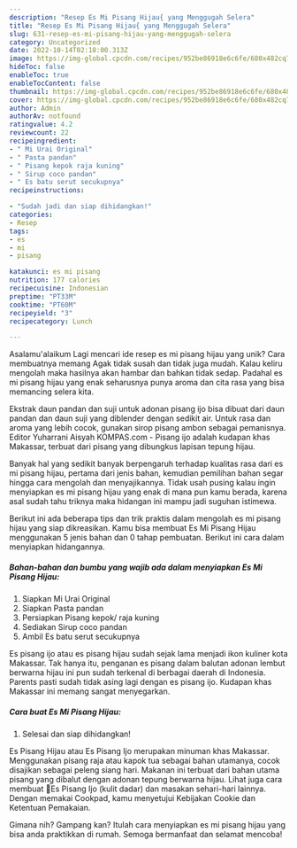 ```yaml
---
description: "Resep Es Mi Pisang Hijau{ yang Menggugah Selera"
title: "Resep Es Mi Pisang Hijau{ yang Menggugah Selera"
slug: 631-resep-es-mi-pisang-hijau-yang-menggugah-selera
category: Uncategorized
date: 2022-10-14T02:18:00.313Z
image: https://img-global.cpcdn.com/recipes/952be86918e6c6fe/680x482cq70/es-mi-pisang-hijau-foto-resep-utama.jpg
hideToc: false
enableToc: true
enableTocContent: false
thumbnail: https://img-global.cpcdn.com/recipes/952be86918e6c6fe/680x482cq70/es-mi-pisang-hijau-foto-resep-utama.jpg
cover: https://img-global.cpcdn.com/recipes/952be86918e6c6fe/680x482cq70/es-mi-pisang-hijau-foto-resep-utama.jpg
author: Admin
authorAv: notfound
ratingvalue: 4.2
reviewcount: 22
recipeingredient:
- " Mi Urai Original"
- " Pasta pandan"
- " Pisang kepok raja kuning"
- " Sirup coco pandan"
- " Es batu serut secukupnya"
recipeinstructions:

- "Sudah jadi dan siap dihidangkan!"
categories:
- Resep
tags:
- es
- mi
- pisang

katakunci: es mi pisang 
nutrition: 177 calories
recipecuisine: Indonesian
preptime: "PT33M"
cooktime: "PT60M"
recipeyield: "3"
recipecategory: Lunch

---
```



Asalamu'alaikum Lagi mencari ide resep es mi pisang hijau yang unik? Cara membuatnya memang Agak tidak susah dan tidak juga mudah. Kalau keliru mengolah maka hasilnya akan hambar dan bahkan tidak sedap. Padahal es mi pisang hijau yang enak seharusnya punya aroma dan cita rasa yang bisa memancing selera kita.


Ekstrak daun pandan dan suji untuk adonan pisang ijo bisa dibuat dari daun pandan dan daun suji yang diblender dengan sedikit air. Untuk rasa dan aroma yang lebih cocok, gunakan sirop pisang ambon sebagai pemanisnya. Editor Yuharrani Aisyah KOMPAS.com - Pisang ijo adalah kudapan khas Makassar, terbuat dari pisang yang dibungkus lapisan tepung hijau.

Banyak hal yang sedikit banyak berpengaruh terhadap kualitas rasa dari es mi pisang hijau, pertama dari jenis bahan, kemudian pemilihan bahan segar hingga cara mengolah dan menyajikannya. Tidak usah pusing kalau ingin menyiapkan es mi pisang hijau yang enak di mana pun kamu berada, karena asal sudah tahu triknya maka hidangan ini mampu jadi suguhan istimewa.


Berikut ini ada beberapa tips dan trik praktis dalam mengolah es mi pisang hijau yang siap dikreasikan. Kamu bisa membuat Es Mi Pisang Hijau menggunakan 5 jenis bahan dan 0 tahap pembuatan. Berikut ini cara dalam menyiapkan hidangannya.

<!--inarticleads1-->

##### Bahan-bahan dan bumbu yang wajib ada dalam menyiapkan Es Mi Pisang Hijau:

1. Siapkan  Mi Urai Original
1. Siapkan  Pasta pandan
1. Persiapkan  Pisang kepok/ raja kuning
1. Sediakan  Sirup coco pandan
1. Ambil  Es batu serut secukupnya


Es pisang ijo atau es pisang hijau sudah sejak lama menjadi ikon kuliner kota Makassar. Tak hanya itu, penganan es pisang dalam balutan adonan lembut berwarna hijau ini pun sudah terkenal di berbagai daerah di Indonesia. Parents pasti sudah tidak asing lagi dengan es pisang ijo. Kudapan khas Makassar ini memang sangat menyegarkan. 

<!--inarticleads2-->

##### Cara buat Es Mi Pisang Hijau:


1. Selesai dan siap dihidangkan!

Es Pisang Hijau atau Es Pisang Ijo merupakan minuman khas Makassar. Menggunakan pisang raja atau kapok tua sebagai bahan utamanya, cocok disajikan sebagai peleng siang hari. Makanan ini terbuat dari bahan utama pisang yang dibalut dengan adonan tepung berwarna hijau. Lihat juga cara membuat 🍧Es Pisang Ijo (kulit dadar) dan masakan sehari-hari lainnya. Dengan memakai Cookpad, kamu menyetujui Kebijakan Cookie dan Ketentuan Pemakaian. 

Gimana nih? Gampang kan? Itulah cara menyiapkan es mi pisang hijau yang bisa anda praktikkan di rumah. Semoga bermanfaat dan selamat mencoba!
